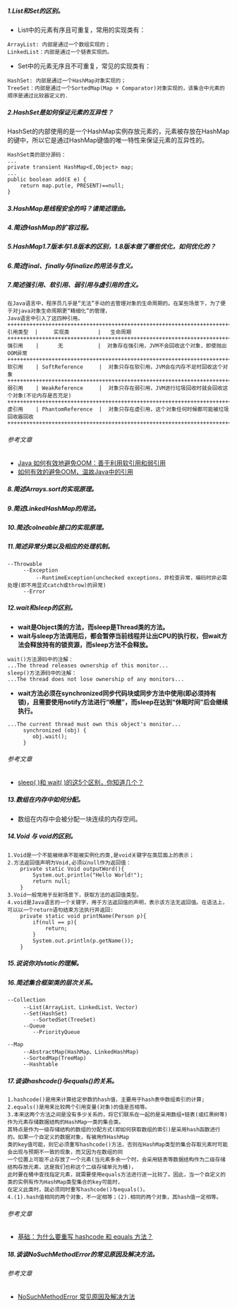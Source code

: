 ##### 1.List和Set的区别。
* List中的元素有序且可重复，常用的实现类有：
```
ArrayList: 内部是通过一个数组实现的；
LinkedList：内部是通过一个链表实现的。
```
* Set中的元素无序且不可重复，常见的实现类有：
```
HashSet: 内部是通过一个HashMap对象实现的；
TreeSet：内部是通过一个SortedMap(Map + Comparator)对象实现的，该集合中元素的顺序是通过比较器定义的.
```

##### 2.HashSet是如何保证元素的互异性？
HashSet的内部使用的是一个HashMap实例存放元素的，元素被存放在HashMap的键中，所以它是通过HashMap键值的唯一特性来保证元素的互异性的。
```
HashSet类的部分源码：
...
private transient HashMap<E,Object> map;
...
public boolean add(E e) {
    return map.put(e, PRESENT)==null;
}    
```

##### 3.HashMap是线程安全的吗？请简述理由。

##### 4.简述HashMap的扩容过程。

##### 5.HashMap1.7版本与1.8版本的区别，1.8版本做了哪些优化，如何优化的？

##### 6.简述final、finally与finalize的用法与含义。

##### 7.简述强引用、软引用、弱引用与虚引用的含义。
```
在Java语言中，程序员几乎是“无法”手动的去管理对象的生命周期的。在某些场景下，为了便于对java对象生命周期更“精细化”的管理，
Java语言中引入了这四种引用。
+++++++++++++++++++++++++++++++++++++++++++++++++++++++++++++++++++++++++++++++++++++++++++++++++
引用类型  |     实现类         |   生命周期    
+++++++++++++++++++++++++++++++++++++++++++++++++++++++++++++++++++++++++++++++++++++++++++++++++
强引用    |      无           |  对象存在强引用，JVM不会回收这个对象，即使抛出OOM异常
+++++++++++++++++++++++++++++++++++++++++++++++++++++++++++++++++++++++++++++++++++++++++++++++++
软引用    | SoftReference     |  对象只存在软引用，JVM会在内存不足时回收这个对象
+++++++++++++++++++++++++++++++++++++++++++++++++++++++++++++++++++++++++++++++++++++++++++++++++
弱引用    | WeakReference     |  对象只存在弱引用，JVM进行垃圾回收时就会回收这个对象(不论内存是否充足)
+++++++++++++++++++++++++++++++++++++++++++++++++++++++++++++++++++++++++++++++++++++++++++++++++
虚引用    | PhantomReference  |  对象只存在虚引用，这个对象任何时候都可能被垃圾回收器回收
+++++++++++++++++++++++++++++++++++++++++++++++++++++++++++++++++++++++++++++++++++++++++++++++++
```
###### 参考文章
* <a href="https://mp.weixin.qq.com/s/p3Z-iqDCXCiVbf4r5Y_FCA" target="_blank">Java 如何有效地避免OOM：善于利用软引用和弱引用</a>
* <a href="https://mp.weixin.qq.com/s/fXkkjz7k_vQmMIwx9x1eiA" target="_blank">如何有效的避免OOM，温故Java中的引用</a>
##### 8.简述Arrays.sort的实现原理。

##### 9.简述LinkedHashMap的用法。

##### 10.简述colneable接口的实现原理。

##### 11.简述异常分类以及相应的处理机制。
```
--Throwable
     --Exception
         --RuntimeException(unchecked exceptions，非检查异常，编码时非必需处理(即不用显式catch或throw)的异常)
     --Error
```

##### 12.wait和sleep的区别。
* **wait是Object类的方法，而sleep是Thread类的方法。**
* **wait与sleep方法调用后，都会暂停当前线程并让出CPU的执行权，但wait方法会释放持有的锁资源，而sleep方法不会释放。**
```
wait()方法源码中的注解：
...The thread releases ownership of this monitor...
sleep()方法源码中的注解：
...The thread does not lose ownership of any monitors...
```
* **wait方法必须在synchronized同步代码块或同步方法中使用(即必须持有锁)，且需要使用notify方法进行“唤醒”，而sleep在达到“休眠时间”后会继续执行。**
```
...The current thread must own this object's monitor...
     synchronized (obj) {
        obj.wait();
     }
```
###### 参考文章
* <a href="https://mp.weixin.qq.com/s/gvaksKy2ss90bsybCnajpQ" target="_blank">sleep( )和 wait( )的这5个区别，你知道几个？</a>

##### 13.数组在内存中如何分配。
* 数组在内存中会被分配一块连续的内存空间。

##### 14.Void 与 void的区别。
```
1.Void是一个不能被继承不能被实例化的类,是void关键字在类层面上的表示；
2.方法返回值声明为Void,必须以null作为返回值：
    private static Void outputWord(){
        System.out.println("Hello World!");
        return null;
    }
3.Void一般常用于反射场景下，获取方法的返回值类型。
4.void是Java语言的一个关键字，用于方法返回值的声明，表示该方法无返回值。在语法上，可以以一个return语句结束方法执行并返回:
    private static void printName(Person p){
        if(null == p){
            return;
        }
        System.out.println(p.getName());
    }
```

##### 15.说说你对static的理解。

##### 16.简述集合框架类的层次关系。
```
--Collection
     --List(ArrayList、LinkedList、Vector)
     --Set(HashSet)
        --SortedSet(TreeSet)
     --Queue
        --PriorityQueue
       
--Map
     --AbstractMap(HashMap、LinkedHashMap)
     --SortedMap(TreeMap)
     --Hashtable
```

##### 17.谈谈hashcode()与equals()的关系。
```
1.hashcode()是用来计算给定参数的hash值，主要用于hash表中数组索引的计算;
2.equals()是用来比较两个引用变量(对象)的值是否相等。
3.本来这两个方法之间是没有多少关系的，将它们联系在一起的是采用数组+链表(或红黑树等)作为元素存储数据结构的HashMap一类的集合类。
其特点是作为一级存储结构的数组的分配方式(即如何获取数组的索引)是采用hash函数进行的。如果一个自定义的数据对象，有被用作HashMap
类的key值可能，则它必须重写hashcode()方法，否则在HashMap类型的集合存取元素时可能会出现与预期不一致的现象，而又因为在数组的同
一个位置上可能不止存放了一个元素(当元素多余一个时，会采用链表等数据结构作为二级存储结构存放元素，这是我们也称这个二级存储单元为桶)，
此时要在桶中查找指定元素，就需要使用equals方法进行逐一比较了。因此，当一个自定义的类的实例有作为HashMap类型集合的key可能时，
在定义此类时，就必须同时重写hashcode()与equals()。
4.(1).hash值相同的两个对象，不一定相等；(2).相同的两个对象，其hash值一定相等。
```
###### 参考文章
* <a href="https://mp.weixin.qq.com/s/dnyEc6-WWOm_Ijg7MfSmWw" target="_blank">基础：为什么要重写 hashcode 和 equals 方法？</a>

##### 18.谈谈NoSuchMethodError的常见原因及解决方法。
###### 参考文章
* <a href="https://mp.weixin.qq.com/s/IMfWFxAyWwOxvU5MUYPTtA" target="_blank">NoSuchMethodError 常见原因及解决方法</a>










